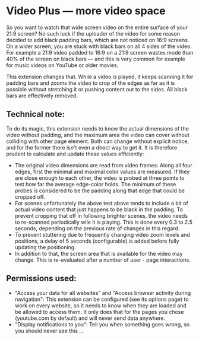 
# Video Plus — more video space

So you want to watch that wide screen video on the entire surface of your 21:9 screen? No such luck if the uploader of the video for some reason decided to add black padding bars, which are not noticed on 16:9 screens. On a wider screen, you are stuck with black bars on all 4 sides of the video. For example a 21:9 video padded to 16:9 on a 21:9 screen wastes mode than 40% of the screen on black bars — and this is very common for example for music videos on YouTube or older movies.

This extension changes that. While a video is played, it keeps scanning it for padding bars and zooms the video to crop of the edges as far as it is possible without stretching it or pushing content out to the sides. All black bars are effectively removed.


## Technical note:

To do its magic, this extension needs to know the actual dimensions of the video without padding, and the maximum area the video can cover without colliding with other page element. Both can change without explicit notice, and for the former there isn't even a direct way to get it. It is therefore prudent to calculate and update these values efficiently:

- The original video dimensions are read from video frames: Along all four edges, first the minimal and maximal color values are measured. If they are close enough to each other, the video is probed at three points to test how far the average edge-color holds. The minimum of these probes is considered to be the padding along that edge that could be cropped off.
- For scenes unfortunately the above test above tends to include a bit of actual video content that just happens to be black in the padding. To prevent cropping that off in following brighter scenes, the video needs to re-scanned periodically wile it is playing. This is done every 0.3 to 2.5 seconds, depending on the previous rate of changes in this regard.
- To prevent stuttering due to frequently changing video zoom levels and positions, a delay of 5 seconds (configurable) is added before fully updating the positioning.
- In addition to that, the screen area that is available for the video may change. This is re-evaluated after a number of user - page interactions.


## Permissions used:

- "Access your data for all websites" and "Access browser activity during navigation": This extension can be configured (see its options page) to work on every website, so it needs to know when they are loaded and be allowed to access them. It only does that for the pages you chose (youtube.com by default) and will never send data anywhere.
- "Display notifications to you": Tell you when something goes wrong, so you should never see this ...
